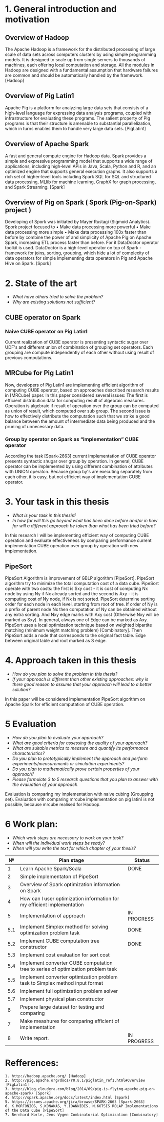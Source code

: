 # 1. General introduction and motivation
  
## Overview of Hadoop 

The Apache Hadoop is a framework for the distributed processing of large scale of data sets across computers clusters by using simple programming models. It is designed to scale up from single servers to thousands of machines, each offering local computation and storage. All the modules in Hadoop are designed with a fundamental assumption that hardware failures are common and should be automatically handled by the framework. [Hadoop]

## Overview of Pig Latin1

Apache Pig is a platform for analyzing large data sets that consists of a high-level language for expressing data analysis programs, coupled with infrastructure for evaluating these programs. The salient property of Pig programs is that their structure is amenable to substantial parallelization, which in turns enables them to handle very large data sets. [PigLatin1]

## Overview of Apache Spark

A fast and general compute engine for Hadoop data. Spark provides a simple and expressive programming model that supports a wide range of applications, including high-level APIs in Java, Scala, Python and R, and an optimized engine that supports general execution graphs. It also supports a rich set of higher-level tools including Spark SQL for SQL and structured data processing, MLlib for machine learning, GraphX for graph processing, and Spark Streaming. [Spark]

## Overview of Pig on Spark ( Spork (Pig-on-Spark) project )

Developing of Spork was initiated by Mayer Rustagi (Sigmoid Analytics). Spork project focused to
	• Make data processing more powerful
	• Make data processing more simple
	• Make data processing 100x faster than before
by combine the power of and simplicity of Apache Pig on Apache Spark, increasing ETL process faster than before. For it DataDoctor operator toolkit is used. DataDoctor is a high-level operator on top of Spark - framework for joins, sorting, grouping, which hide a lot of complexity of data operators for simple implementing data operators in Pig and Apache Hive on Spark. [Spork]

# 2. State of the art
- *What have others tried to solve the problem?*
- *Why are existing solutions not sufficient?*

## CUBE operator on Spark

### Naive CUBE operator on Pig Latin1
Current realization of CUBE operator is presenting  syntactic sugar over UDF's and different union of combination of grouping set operators. Each grouping are compute independently of each other without using result of previous computations. 

## MRCube for Pig Latin1
Now, developers of Pig Latin1 are implementing efficient algorithm of computing CUBE operator, based on approaches described  research results in [MRCube] paper. In this paper considered several issues: 
The first is efficient distribution data for computing result of algebraic measures. Operation is algebraic if result of operation over the group can be computed as union of result, which computed over sub group. 
The second issue is how to effectively distribute the computation such that we strike a good balance between the amount of intermediate data being produced and the pruning of unnecessary data.

### Group by operator on Spark as “implementation” CUBE operator
According the task [Spark-2663] current implementation of  CUBE operator presents syntactic shugar over group by operation. In general, CUBE operator can be implemented by using different combination of attributes with UNION operaton.  Because group by's are executing separately from each other, it is easy, but not efficient way of implementation CUBE operator.   

# 3. Your task in this thesis

- *What is your task in this thesis?*
- *In how far will this go beyond what has been done before and/or in how far will a different approach be taken than what has been tried before?*

In this research I will be implementing efficient way of computing CUBE operation and evaluate effectiveness by  comparing performance current implementation CUBE operation over group by operation with new implementation.

## PipeSort

PipeSort Algorithm is improvement of GBLP algorithm [PipeSort]. PipeSort algorithm try to minimize the total computation cost of a data cube. PipeSort operate with two costs: the first is Sxy cost - it is cost of computing Nx node by using Ny if Nx already sorted and the second is Axy - it is computing cost of Ny node, if Nx is not sorted. PipeSort determine sorting order for each node in each level, starting from root of tree. If order of Ny is a prefix of parent node Nx then computation of Ny can be obtained without any extra sorting. And Nxy edge marks with Axy cost (Otherwise Nxy will be marked as Sxy). In general, always one of Edge can be marked as Axy. PipeSort uses a local optimization technique based on weighted bipartite matching (minimum weight matching problem) [Combinatory]. Then PipeSort adds a node that corresponds to the original fact table. Edge between original table and root marked as S edge. 

# 4. Approach taken in this thesis

- *How do you plan to solve the problem in this thesis?*
- *If your approach is different than other existing approaches: 
  why is there good reason to assume that your approach will lead to a better solution?*

In this paper will be considered implementation PipeSort algorithm on Apache Spark for efficient computation of CUBE operation.

# 5 Evaluation

   - *How do you plan to evaluate your approach?*
   - *What are good criteria for assessing the quality of your approach?*
   - *What are suitable metrics to measure and quantify its performance characteristics?*
   - *Do you plan to prototypically implement the approach and perform experiments/measurements or simulation experiments?*
   - *Do you plan to mathematically prove certain properties of your approach?*
   - *Please formulate 3 to 5 research questions that you plan to answer with the evaluation of your approach.*

Evaluation is comparing my implementation with naive cubing (Groupping set).
Evaluation with comparing mrcube implementation on pig latin1 is not possible, because mrcube realised for Hadoop.

# 6 Work plan:

   - *Which work steps are necessary to work on your task?*
   - *When will the individual work steps be ready?*
   - *When will you write the text for which chapter of your thesis?*

|№|Plan stage| Status| 
|---|---|---|
|1| Learn Apache Spark/Scala | DONE |
|2| Simple implementaton of PipeSort |  |
|3| Overview of Spark optimization information on Spark |  |
|4| How can I user optimization information for my efficient implementation |  |
|5| Implementation of approach | IN PROGRESS |
|5.1| Implement Simplex method for solving optimization problem task | DONE |
|5.2| Implement CUBE computation tree constructor | DONE |
|5.3| Implement cost evaluation for sort cost |  |
|5.4| Implement converter CUBE computation tree to series of optimization problem task |  |
|5.5| Implement converter optimization problem task to Simplex method input format |  |
|5.6| Implement full optimization problem solver |  |
|5.7| Implement physical plan constructor |  |
|6| Prepare large dataset for testing and comparing |  |
|7| Make meashures for comparing efficient of implementation |  |
|8| Write report. | IN PROGRESS |

# Refferences: 

	1. http://hadoop.apache.org/ [Hadoop]
	2. http://pig.apache.org/docs/r0.8.1/piglatin_ref1.html#Overview [PigLatin1]
	3. http://blog.cloudera.com/blog/2014/09/pig-is-flying-apache-pig-on-apache-spark/ [Spork]
	4. http://spark.apache.org/docs/latest/index.html [Spark]
	5. https://issues.apache.org/jira/browse/SPARK-2663 [Spark-2663]
	6. K.MORFONIOS, S.KONAKAS, Y.IOANNIDIS, N.KOTSIS ROLAP Implementations of the Data Cube [PipeSort]
	7. Bernhard Korte, Jens Vygen Combinatorial Optimization [Combinatory]
